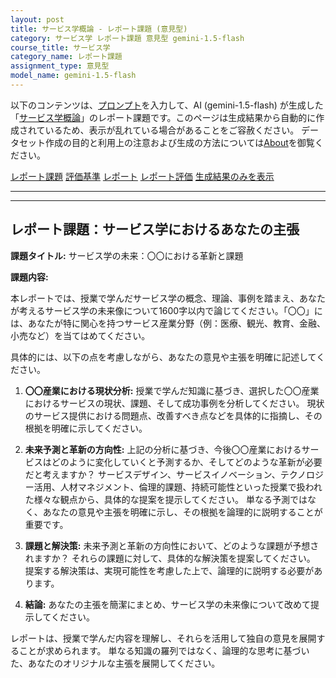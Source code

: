 ```yaml
---
layout: post
title: サービス学概論 - レポート課題 (意見型)
category: サービス学 レポート課題 意見型 gemini-1.5-flash
course_title: サービス学
category_name: レポート課題
assignment_type: 意見型
model_name: gemini-1.5-flash
---
```


以下のコンテンツは、[プロンプト](https://github.com/takedatoshiyuki/synthetic_assignments/tree/main/generated/サービス学/gemini-1.5-flash/prompt_レポート課題-意見型.md)を入力して、AI (gemini-1.5-flash) が生成した「[サービス学概論](/contents/サービス学/)」のレポート課題です。このページは生成結果から自動的に作成されているため、表示が乱れている場合があることをご容赦ください。
データセット作成の目的と利用上の注意および生成の方法については[About](/About)を御覧ください。

[レポート課題](../レポート課題-意見型)
[評価基準](../評価基準-意見型)
[レポート](../レポート-意見型)
[レポート評価](../レポート評価-意見型)
[生成結果のみを表示](https://github.com/takedatoshiyuki/synthetic_assignments/tree/main/generated/サービス学/gemini-1.5-flash/レポート課題-意見型.md)
  

***
***
  
## レポート課題：サービス学におけるあなたの主張

**課題タイトル:** サービス学の未来：〇〇における革新と課題

**課題内容:**

本レポートでは、授業で学んだサービス学の概念、理論、事例を踏まえ、あなたが考えるサービス学の未来像について1600字以内で論じてください。「〇〇」には、あなたが特に関心を持つサービス産業分野（例：医療、観光、教育、金融、小売など）を当てはめてください。

具体的には、以下の点を考慮しながら、あなたの意見や主張を明確に記述してください。

1. **〇〇産業における現状分析:** 授業で学んだ知識に基づき、選択した〇〇産業におけるサービスの現状、課題、そして成功事例を分析してください。  現状のサービス提供における問題点、改善すべき点などを具体的に指摘し、その根拠を明確に示してください。

2. **未来予測と革新の方向性:**  上記の分析に基づき、今後〇〇産業におけるサービスはどのように変化していくと予測するか、そしてどのような革新が必要だと考えますか？  サービスデザイン、サービスイノベーション、テクノロジー活用、人材マネジメント、倫理的課題、持続可能性といった授業で扱われた様々な観点から、具体的な提案を提示してください。  単なる予測ではなく、あなたの意見や主張を明確に示し、その根拠を論理的に説明することが重要です。

3. **課題と解決策:**  未来予測と革新の方向性において、どのような課題が予想されますか？  それらの課題に対して、具体的な解決策を提案してください。  提案する解決策は、実現可能性を考慮した上で、論理的に説明する必要があります。

4. **結論:**  あなたの主張を簡潔にまとめ、サービス学の未来像について改めて提示してください。


レポートは、授業で学んだ内容を理解し、それらを活用して独自の意見を展開することが求められます。  単なる知識の羅列ではなく、論理的な思考に基づいた、あなたのオリジナルな主張を展開してください。

